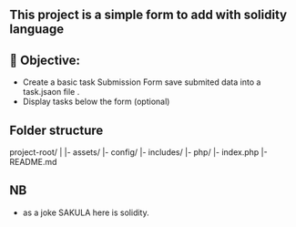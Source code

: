 ## This project is a simple form to add with solidity language 
## 🎯 Objective: 
- Create a basic task Submission Form save submited data into a task.jsaon file .
- Display tasks below the form (optional)

## Folder structure
project-root/
|
|- assets/
|- config/
|- includes/
|- php/
|- index.php
|- README.md

## NB 
- as a joke SAKULA here is solidity.

